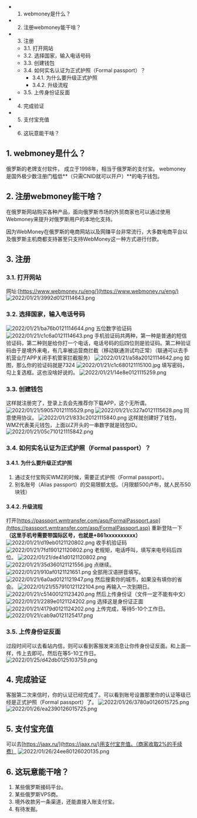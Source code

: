 <!-- TOC -->

- 1. webmoney是什么？
- 2. 注册webmoney能干啥？
- 3. 注册
    - 3.1. 打开网站
    - 3.2. 选择国家，输入电话号码
    - 3.3. 创建钱包
    - 3.4. 如何实名认证为正式护照（Formal passport）？
        - 3.4.1. 为什么要升级正式护照
        - 3.4.2. 升级流程
    - 3.5. 上传身份证反面
- 4. 完成验证
- 5. 支付宝充值
- 6. 这玩意能干啥？

<!-- /TOC -->

## 1. webmoney是什么？

俄罗斯的老牌支付软件， 成立于1998年，相当于俄罗斯的支付宝。
webmoney是国外极少数注册门槛低**（只需CNID就可以开户）**的电子钱包。

## 2. 注册webmoney能干啥？

在俄罗斯网站购买各种产品，面向俄罗斯市场的外贸商家也可以通过使用Webmoney来提升对俄罗斯用户的本地化支持。

因为WebMoney在俄罗斯的电商网站以及网赚平台非常流行，大多数电商平台以及俄罗斯主机商都支持甚至只支持WebMoney这一种方式进行付款。

## 3. 注册

### 3.1. 打开网站

网址:[https://www.webmoney.ru/eng/](https://www.webmoney.ru/eng/)
![2022/01/21/3992d0121114643.png](https://s3jp.blob.core.windows.net/oss/photos/Snipaste_2022-01-21_11-42-29.png)

### 3.2. 选择国家，输入电话号码

![2022/01/21/ba76b0121114644.png](https://s3jp.blob.core.windows.net/oss/photos/Snipaste_2022-01-21_11-43-54.png)
五位数字验证码
![2022/01/21/c1c6a0121114643.png](https://s3jp.blob.core.windows.net/oss/photos/Snipaste_2022-01-21_11-45-32.png)
手机验证码共两种，第一种是普通的短信验证码，第二种则是给你打一个电话，电话号码的后四位则是验证码。第二种验证码由于是境外来电，有几率被运营商拦截（移动联通测试均正常）（联通可以去手机营业厅APP关闭手机管家拦截服务）
![2022/01/21/a58a20121114642.png](https://s3jp.blob.core.windows.net/oss/photos/Snipaste_2022-01-21_11-45-50.png)
如图，那么你的验证码就是7324
![2022/01/21/c1c680121115100.jpg](https://s3jp.blob.core.windows.net/oss/photos/Snipaste_2022-01-21_11-52-48.png)
填写密码，勾上复选框。这也没啥好说的。
![2022/01/21/14e8e0121115259.png](https://s3jp.blob.core.windows.net/oss/photos/Snipaste_2022-01-21_11-51-45.png)

### 3.3. 创建钱包

这样就注册完了，登录上去会先推荐你下载APP，这个无所谓。
![2022/01/21/590570121115529.png](https://s3jp.blob.core.windows.net/oss/photos/Snipaste_2022-01-21_11-54-22.png)
![2022/01/21/c327a0121115628.png](https://s3jp.blob.core.windows.net/oss/photos/Snipaste_2022-01-21_11-57-21.png)
同意使用协议。
![2022/01/21/833c20121115840.png](https://s3jp.blob.core.windows.net/oss/photos/Snipaste_2022-01-21_11-56-02.png)
这样就创建好了钱包，WMZ代表美元钱包，上面以Z开头的一串数字就是钱包ID。
![2022/01/21/05c710121115842.png](https://s3jp.blob.core.windows.net/oss/photos/Snipaste_2022-01-21_11-58-01.png)

### 3.4. 如何实名认证为正式护照（Formal passport）？

#### 3.4.1. 为什么要升级正式护照

1. 通过支付宝购买WMZ的时候，需要正式护照（Formal passport）。
2. 别名账号（Alias passport）的交易限额太低。（月限额500卢布，就人民币50块钱）

#### 3.4.2. 升级流程
打开[https://passport.wmtransfer.com/asp/FormalPassport.asp](https://passport.wmtransfer.com/asp/FormalPassport.asp)
重新登陆一下 **（这里手机号需要带国际区号，也就是+861xxxxxxxxxx）**
![2022/01/21/d19eb0121120802.png](https://i1.xktu.xyz/2022/01/21/d19eb0121120802.png)
收手机验证码
![2022/01/21/7fd190121120802.png](https://i1.xktu.xyz/2022/01/21/7fd190121120802.png)
老规矩，电话呼叫，填写来电号码后四位。
![2022/01/21/de41d0121120802.png](https://i1.xktu.xyz/2022/01/21/de41d0121120802.png)
![2022/01/21/35d360121121556.jpg](https://i1.xktu.xyz/2022/01/21/35d360121121556.jpg)
点继续。
![2022/01/21/910af0121121651.png](https://i1.xktu.xyz/2022/01/21/910af0121121651.png)
全部用汉语拼音填写。
![2022/01/21/6a0ad0121121947.png](https://i1.xktu.xyz/2022/01/21/6a0ad0121121947.png)
然后搜索你的城市，如果没有填你的省会。
![2022/01/21/557910121122104.png](https://i1.xktu.xyz/2022/01/21/557910121122104.png)
再输入一次到期日。
![2022/01/21/c51400121123420.png](https://i1.xktu.xyz/2022/01/21/c51400121123420.png)
然后上传身份证（文件一定不能有中文）
![2022/01/21/2289e0121124202.png](https://i1.xktu.xyz/2022/01/21/2289e0121124202.png)
选择这是身份证正面
![2022/01/21/4179d0121124202.png](https://i1.xktu.xyz/2022/01/21/4179d0121124202.png)
上传完成，等待5-10个工作日。
![2022/01/21/cab9a0121125417.png](https://i1.xktu.xyz/2022/01/21/cab9a0121125417.png)

### 3.5. 上传身份证反面
过段时间可以去看站内信，则可以看到客服发来消息让你传身份证反面。和上面一样，传上去即可。然后在等5-10工作日。
![2022/01/25/d42db0125103759.png](https://i1.xktu.xyz/2022/01/25/d42db0125103759.png)

## 4. 完成验证
客服第二次来信时，你的认证已经完成了。可以看到账号设置那里你的认证等级已经是正式护照（Formal passport）了。
![2022/01/26/3780a0126015725.png](https://i1.xktu.xyz/2022/01/26/3780a0126015725.png)
![2022/01/26/ea2390126015725.png](https://i1.xktu.xyz/2022/01/26/ea2390126015725.png)

## 5. 支付宝充值
可以去[https://jaax.ru/](https://jaax.ru/)用支付宝充值。（商家收取2%的手续费）
![2022/01/26/24ee80126020135.png](https://s3jp.blob.core.windows.net/oss/photos/Snipaste_2022-01-26_14-01-02.png)

## 6. 这玩意能干啥？
1. 某些俄罗斯接码平台。
2. 某些俄罗斯VPS商。
3. 境外收款另一条渠道，还能直接入账支付宝。
4. 有待发掘。